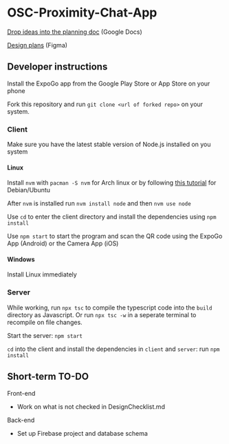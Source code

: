 # OSC-Proximity-Chat-App
[Drop ideas into the planning doc](https://docs.google.com/document/d/1fnZhzdzapjkcn7T2G9LytV6WGVBb7rkJRJlz3hdv6NY/edit?usp=sharing) (Google Docs)

[Design plans](https://www.figma.com/file/2mvddKeA4XMODdCidYkDid/Proximity-Chat-App) (Figma)

## Developer instructions

Install the ExpoGo app from the Google Play Store or App Store on your phone

Fork this repository and run `git clone <url of forked repo>` on your system.

### Client
Make sure you have the latest stable version of Node.js installed on you system
#### Linux
Install `nvm` with `pacman -S nvm` for Arch linux or by following [this tutorial](https://tecadmin.net/how-to-install-nvm-on-ubuntu-20-04/) for Debian/Ubuntu

After `nvm` is installed run `nvm install node` and then `nvm use node`

Use `cd` to enter the client directory and install the dependencies using `npm install`

Use `npm start` to start the program and scan the QR code using the ExpoGo App (Android) or the Camera App (iOS)

#### Windows
Install Linux immediately


### Server
While working, run `npx tsc` to compile the typescript code into the `build` directory as Javascript. Or run `npx tsc -w` in a seperate terminal to recompile on file changes.

Start the server: `npm start`

`cd` into the client and install the dependencies in `client` and `server`: run `npm install`


## Short-term TO-DO
Front-end
* Work on what is not checked in DesignChecklist.md

Back-end
* Set up Firebase project and database schema
